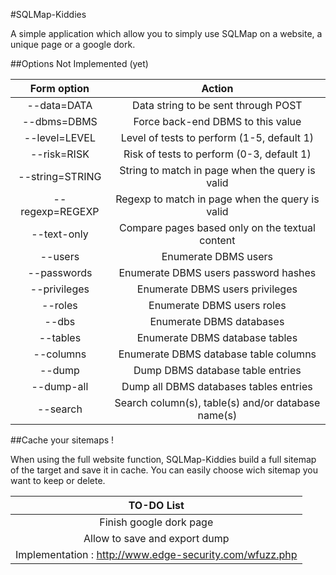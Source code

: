 #SQLMap-Kiddies


A simple application which allow you to simply use SQLMap on a website, a unique page or a google dork.

##Options Not Implemented (yet)

|                     Form option | Action                                    |
|:-------------------------------:|:-----------------------------------------:|
|  --data=DATA         |Data string to be sent through POST                   |
|  --dbms=DBMS         |Force back-end DBMS to this value                     |
|  --level=LEVEL       |Level of tests to perform (1-5, default 1)            |
|  --risk=RISK         |Risk of tests to perform (0-3, default 1)             |
|  --string=STRING     |String to match in page when the query is valid       |
|  --regexp=REGEXP     |Regexp to match in page when the query is valid       |
|  --text-only         |Compare pages based only on the textual content       |
|  --users             |Enumerate DBMS users                                  |
|  --passwords         |Enumerate DBMS users password hashes                  |
|  --privileges        |Enumerate DBMS users privileges                       |
|  --roles             |Enumerate DBMS users roles                            |
|  --dbs               |Enumerate DBMS databases                              |
|  --tables            |Enumerate DBMS database tables                        |
|  --columns           |Enumerate DBMS database table columns                 |
|  --dump              |Dump DBMS database table entries                      |
|  --dump-all          |Dump all DBMS databases tables entries                |
|  --search            |Search column(s), table(s) and/or database name(s)    |


##Cache your sitemaps !

When using the full website function, SQLMap-Kiddies build a full sitemap of the target and save it in cache.
You can easily choose wich sitemap you want to keep or delete.


|                               TO-DO List                                   |
|:--------------------------------------------------------------------------:|
|                        Finish google dork page                             |
|                     Allow to save and export dump                          |
|          Implementation : http://www.edge-security.com/wfuzz.php           |



